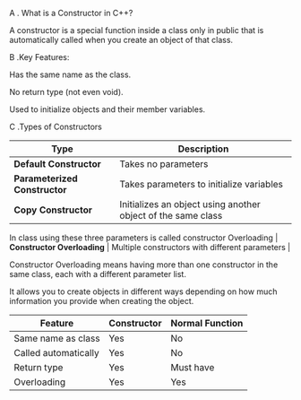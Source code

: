 A . What is a Constructor in C++?

A constructor is a special function inside a class only in public
that is automatically called when you create an object of that class.


B .Key Features:

Has the same name as the class.

No return type (not even void).

Used to initialize objects and their member variables.


C .Types of Constructors

| Type                          | Description                                                  |
| ----------------------------- | ------------------------------------------------------------ |
| **Default Constructor**       | Takes no parameters                                          |
| **Parameterized Constructor** | Takes parameters to initialize variables                     |
| **Copy Constructor**          | Initializes an object using another object of the same class |

In class using these three parameters is called constructor Overloading
| **Constructor Overloading**   | Multiple constructors with different parameters |

Constructor Overloading means having more than one constructor in the same class, each with a different parameter list.

It allows you to create objects in different ways depending on how much information you provide when creating the object.


| Feature              | Constructor | Normal Function |
| -------------------- | ----------- | --------------- |
| Same name as class   | Yes          | No                |
| Called automatically | Yes          | No               |
| Return type          | Yes          | Must have     |
| Overloading          | Yes          | Yes           |




